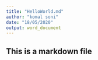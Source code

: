 ```yaml
---
title: "HelloWorld.md"
author: "komal soni"
date: "18/05/2020"
output: word_document
---
```


## This is a markdown file